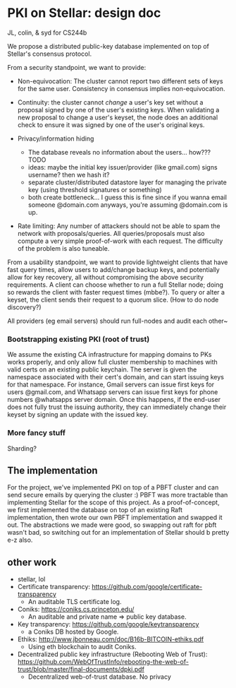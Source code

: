 # PKI on Stellar: design doc
JL, colin, & syd for CS244b

We propose a distributed public-key database implemented on top of Stellar's consensus protocol. 

From a security standpoint, we want to provide:
 - Non-equivocation: The cluster cannot report two different sets of keys for the same user. Consistency in consensus implies non-equivocation. 
 - Continuity: the cluster cannot *change* a user's key set without a proposal signed by one of the user's existing keys. When validating a new proposal to change a user's keyset, the node does an additional check to ensure it was signed by one of the user's original keys.
 - Privacy/information hiding
    - The database reveals no information about the users... how??? TODO
    - ideas: maybe the initial key issuer/provider (like gmail.com) signs username? then we hash it?
    - separate cluster/distributed datastore layer for managing the private key (using threshold signatures or something)
    - both create bottleneck... I guess this is fine since if you wanna email someone @domain.com anyways, you're assuming @domain.com is up.

 - Rate limiting: Any number of attackers should not be able to spam the network with proposals/queries. All queries/proposals must also compute a very simple proof-of-work with each request. The difficulty of the problem is also tuneable.
 
From a usability standpoint, we want to provide lightweight clients that have fast query times, allow users to add/change backup keys, and potentially allow for key recovery, all without compromising the above security requirements. A client can choose whether to run a full Stellar node; doing so rewards the client with faster request times (mbbe?). To query or alter a keyset, the client sends their request to a quorum slice. (How to do node discovery?)

All providers (eg email servers) should run full-nodes and audit each other~

### Bootstrapping existing PKI (root of trust)
We assume the existing CA infrastructure for mapping domains to PKs works properly, and only allow full cluster membership to machines with valid certs on an existing public keychain. The server is given the namespace associated with their cert's domain, and can start issuing keys for that namespace. For instance, Gmail servers can issue first keys for users @gmail.com, and Whatsapp servers can issue first keys for phone numbers @whatsapps server domain. Once this happens, if the end-user does not fully trust the issuing authority, they can immediately change their keyset by signing an update with the issued key.

### More fancy stuff
Sharding?

## The implementation
For the project, we've implemented PKI on top of a PBFT cluster and can send secure emails by querying the cluster :) PBFT was more tractable than implementing Stellar for the scope of this project. As a proof-of-concept, we first implemented the database on top of an existing Raft implementation, then wrote our own PBFT implementation and swapped it out. The abstractions we made were good, so swapping out raft for pbft wasn't bad, so switching out for an implementation of Stellar should b pretty e-z also.

## other work
 - stellar, lol
 - Certificate transparency: https://github.com/google/certificate-transparency
    - An auditable TLS certificate log.
 - Coniks: https://coniks.cs.princeton.edu/
    - An auditable and private name => public key database.
 - Key transparency: https://github.com/google/keytransparency
    - a Coniks DB hosted by Google.
 - Ethiks: http://www.jbonneau.com/doc/B16b-BITCOIN-ethiks.pdf
    - Using eth blockchain to audit Coniks.
 - Decentralized public key infrastructure (Rebooting Web of Trust): https://github.com/WebOfTrustInfo/rebooting-the-web-of-trust/blob/master/final-documents/dpki.pdf
    - Decentralized web-of-trust database. No privacy
